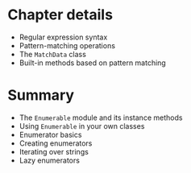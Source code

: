 # Chapter details

- Regular expression syntax
- Pattern-matching operations
- The `MatchData` class
- Built-in methods based on pattern matching

# Summary

- The `Enumerable` module and its instance methods
- Using `Enumerable` in your own classes
- Enumerator basics
- Creating enumerators
- Iterating over strings
- Lazy enumerators
